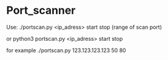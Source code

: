 # Port_scanner
Use: ./portscan.py <ip_adress> start stop (range of scan port)

or python3 portscan.py <ip_adress> start stop 

for example ./portscan.py 123.123.123.123 50 80


